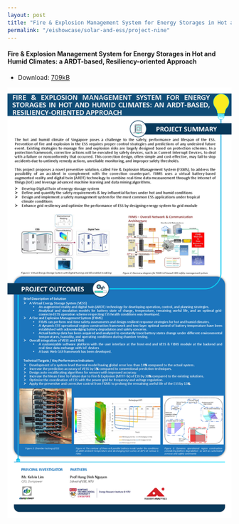 ```yaml
---
layout: post
title: "Fire & Explosion Management System for Energy Storages in Hot and Humid Climates: a ARDT-based, Resiliency-oriented Approach"
permalink: "/eishowcase/solar-and-ess/project-nine"
---
```

#### Fire & Explosion Management System for Energy Storages in Hot and Humid Climates: a ARDT-based, Resiliency-oriented Approach
* Download: [709kB](/files/showcase/solar_ess_09.pdf)

![Fire & Explosion Management System for Energy Storages in Hot and Humid Climates: a ARDT-based, Resiliency-oriented Approach](/images/showcase/solar_ess_09.png)
